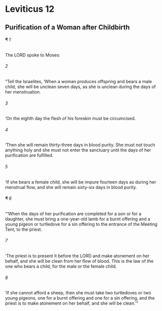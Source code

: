 # Leviticus 12
## Purification of a Woman after Childbirth
###### ¶ 1
The LORD spoke to Moses:
###### 2
“Tell the Israelites, ‘When a woman produces offspring and bears a male child, she will be unclean seven days, as she is unclean during the days of her menstruation.
###### 3
‘On the eighth day the flesh of his foreskin must be circumcised.
###### 4
‘Then she will remain thirty-three days in blood purity. She must not touch anything holy and she must not enter the sanctuary until the days of her purification are fulfilled.
###### 5
‘If she bears a female child, she will be impure fourteen days as during her menstrual flow, and she will remain sixty-six days in blood purity.
###### ¶ 6
“‘When the days of her purification are completed for a son or for a daughter, she must bring a one-year-old lamb for a burnt offering and a young pigeon or turtledove for a sin offering to the entrance of the Meeting Tent, to the priest.
###### 7
‘The priest is to present it before the LORD and make atonement on her behalf, and she will be clean from her flow of blood. This is the law of the one who bears a child, for the male or the female child.
###### 8
‘If she cannot afford a sheep, then she must take two turtledoves or two young pigeons, one for a burnt offering and one for a sin offering, and the priest is to make atonement on her behalf, and she will be clean.’”
